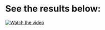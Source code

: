 # See the results below:

[![Watch the video](https://user-images.githubusercontent.com/71460155/231928405-fd58bd58-fc6b-4b02-ad04-faca0243daa8.png)](https://www.loom.com/share/f0fbb821d8244860b07a407411e0b967)
